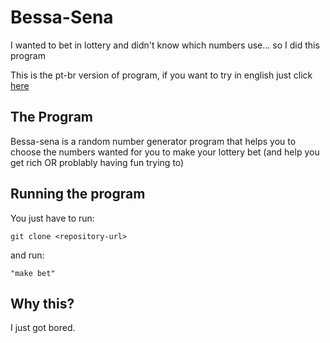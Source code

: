 # Bessa-Sena
I wanted to bet in lottery and didn't know which numbers use... so I did this program

This is the pt-br version of program, if you want to try in english just click <a href="https://github.com/dwbessa/lottery-numbers-generator/tree/main/english-version">here</a>

## The Program

Bessa-sena is a random number generator program that helps you to choose the numbers wanted for you to make your lottery bet (and help you get rich OR problably having fun trying to)

## Running the program

You just have to run:

```git clone <repository-url>```

and run: 

```"make bet"```

## Why this?

I just got bored.
